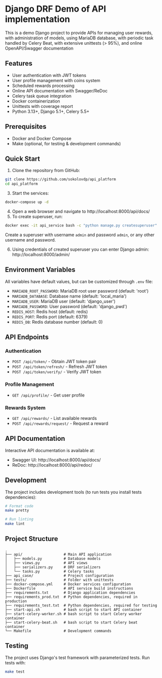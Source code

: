 # Django DRF Demo of API implementation

This is a demo Django project to provide APIs for managing user rewards, with administration of models,
using MariaDB database, with periodic task handled by Celery Beat, with extensive unittests (> 95%), and online OpenAPI/Swagger documentation

## Features

- User authentication with JWT tokens
- User profile management with coins system
- Scheduled rewards processing
- Online API documentation with Swagger/ReDoc
- Celery task queue integration
- Docker containerization
- Unittests with coverage report
- Python 3.13+, Django 5.1+, Celery 5.5+

## Prerequisites

- Docker and Docker Compose
- Make (optional, for testing & development commands)

## Quick Start

1. Clone the repository from GitHub:
```bash
git clone https://github.com/sokolovdp/api_platform
cd api_platform
```
3. Start the services:
```bash
docker-compose up -d
```
4. Open a web browser and navigate to http://localhost:8000/api/docs/
5. To create superuser, run:
```bash
docker exec -it api_service bash -c "python manage.py createsuperuser"
```
Create a superuser with username `admin` and password `admin`, or any other username and password.

6. Using credentials of created superuser you can enter Django admin: http://localhost:8000/admin/

## Environment Variables

All variables have default values, but can be customized through `.env` file:

- `MARIADB_ROOT_PASSWORD`: MariaDB root user password (default: 'root')
- `MARIADB_DATABASE`: Database name (default: 'local_maria')
- `MARIADB_USER`: MariaDB user (default: 'django_user')
- `MARIADB_PASSWORD`: User password (default: 'django_pwd')
- `REDIS_HOST`: Redis host (default: redis)
- `REDIS_PORT`: Redis port (default: 6379)
- `REDIS_DB`: Redis database number (default: 0)

## API Endpoints

### Authentication

- `POST /api/token/` - Obtain JWT token pair
- `POST /api/token/refresh/` - Refresh JWT token
- `POST /api/token/verify/` - Verify JWT token

### Profile Management

- `GET /api/profile/` - Get user profile

### Rewards System

- `GET /api/rewards/` - List available rewards
- `POST /api/rewards/request/` - Request a reward

## API Documentation

Interactive API documentation is available at:

- Swagger UI: http://localhost:8000/api/docs/
- ReDoc: http://localhost:8000/api/redoc/

## Development

The project includes development tools (to run tests you install tests dependencies):

```bash
# Format code
make pretty

# Run linting
make lint
```

## Project Structure

```
.
├── api/                   # Main API application
│   ├── models.py          # Database models
│   ├── views.py           # API views
│   ├── serializers.py     # DRF serializers
│   └── tasks.py           # Celery tasks
├── api_case/              # Project configuration
├── tests/                 # Folder with unittests
├── docker-compose.yml     # Docker services configuration
├── Dockerfile             # API service build instructions
├── requirements.txt       # Django application dependencies
├── requirements_prod.txt  # Python dependencies, required in production
├── requirements_test.txt  # Python dependencies, required for testing
├── start-api.sh           # bash script to start API container
├── start-celery-worker.sh # bash script to start Celery worker container
├── start-celery-beat.sh   # bash script to start Celery beat container
└── Makefile               # Development commands
```

## Testing

The project uses Django's test framework with parameterized tests. Run tests with:

```bash
make test
```
